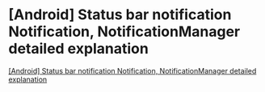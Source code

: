 # [Android] Status bar notification Notification, NotificationManager detailed explanation
[[Android] Status bar notification Notification, NotificationManager detailed explanation](https://aiwithcloud.com/2022/09/19/android_status_bar_notification_notification_notificationmanager_detailed_explanation/)